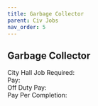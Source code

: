 ```yaml
---
title: Garbage Collector
parent: Civ Jobs
nav_order: 5
---
```


## Garbage Collector

City Hall Job Required:  
Pay:  
Off Duty Pay:  
Pay Per Completion:  
